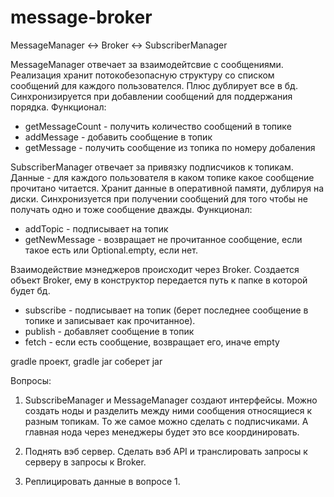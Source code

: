 # message-broker

MessageManager <-> Broker <-> SubscriberManager

MessageManager отвечает за взаимодейтсвие с сообщениями.
Реализация хранит потокобезопасную структуру со списком сообщений для каждого пользователся.
Плюс дублирует все в бд.
Синхронизируется при добавлении сообщений для поддержания порядка.
Функционал:
* getMessageCount - получить количество сообщений в топике
* addMessage - добавить сообщение в топик
* getMessage - получить сообщение из топика по номеру добаления

SubscriberManager отвечает за привязку подписчиков к топикам.
Данные - для каждого пользователя в каком топике какое сообщение прочитано читается.
Хранит данные в оперативной памяти, дублируя на диски.
Синхронизуется при получении сообщений для того чтобы не получать одно и тоже сообщение дважды.
Функционал:
* addTopic - подписывает на топик
* getNewMessage - возвращает не прочитанное сообщение, если такое есть или Optional.empty, если нет.

Взаимодействие мэнеджеров происходит через Broker.
Создается объект Broker, ему в конструктор передается путь к папке в которой будет бд.
* subscribe - подписывает на топик (берет последнее сообщение в топике и записывает как прочитанное).
* publish - добавляет сообщение в топик
* fetch - если есть сообщение, возвращает его, иначе empty

gradle проект, gradle jar соберет jar

Вопросы:

1. SubscribeManager и MessageManager создают интерфейсы. Можно создать ноды и разделить между ними
сообщения относящиеся к разным топикам. То же самое можно сделать с подписчиками.
А главная нода через менеджеры будет это все координировать.

2. Поднять вэб сервер. Сделать вэб API и транслировать запросы к серверу в запросы к Broker.

3. Реплицировать данные в вопросе 1.

